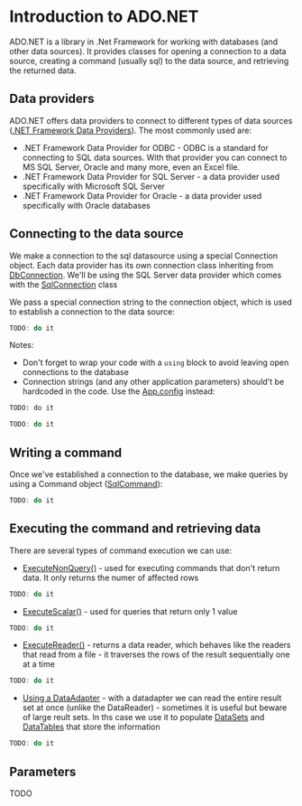 # Introduction to ADO.NET

ADO.NET is a library in .Net Framework for working with databases (and other data sources). It provides classes for opening a connection to a data source, creating a command (usually sql) to the data source, and retrieving the returned data.

## Data providers

ADO.NET offers data providers to connect to different types of data sources ([.NET Framework Data Providers](https://msdn.microsoft.com/en-us/library/a6cd7c08%28v=vs.110%29.aspx)). The most commonly used are:
* .NET Framework Data Provider for ODBC - ODBC is a standard for connecting to SQL data sources. With that provider you can connect to MS SQL Server, Oracle and many more, even an Excel file.
* .NET Framework Data Provider for SQL Server - a data provider used specifically with Microsoft SQL Server
* .NET Framework Data Provider for Oracle - a data provider used specifically with Oracle databases

## Connecting to the data source

We make a connection to the sql datasource using a special Connection object. Each data provider has its own connection class inheriting from [DbConnection](https://msdn.microsoft.com/en-us/library/system.data.common.dbconnection%28v=vs.110%29.aspx). We'll be using the SQL Server data provider which comes with the [SqlConnection](https://msdn.microsoft.com/en-us/library/system.data.sqlclient.sqlconnection%28v=vs.110%29.aspx) class

We pass a special connection string to the connection object, which is used to establish a connection to the data source:

```csharp
TODO: do it
```

Notes:
* Don't forget to wrap your code with a `using` block to avoid leaving open connections to the database
* Connection strings (and any other application parameters) should't be hardcoded in the code. Use the [App.config](http://stackoverflow.com/a/13043569) instead:

```xml
TODO: do it
```

```csharp
TODO: do it
```

## Writing a command

Once we've established a connection to the database, we make queries by using a Command object ([SqlCommand](https://msdn.microsoft.com/en-us/library/system.data.sqlclient.sqlcommand%28v=vs.110%29.aspx)):

```csharp
TODO: do it
```

## Executing the command and retrieving data

There are several types of command execution we can use:

* [ExecuteNonQuery()](https://msdn.microsoft.com/en-us/library/system.data.sqlclient.sqlcommand.executenonquery(v=vs.110).aspx) - used for executing commands that don't return data. It only returns the numer of affected rows
```csharp
TODO: do it
```
* [ExecuteScalar()](https://msdn.microsoft.com/en-us/library/system.data.sqlclient.sqlcommand.executescalar(v=vs.110).aspx) - used for queries that return only 1 value
```csharp
TODO: do it
```
* [ExecuteReader()](https://msdn.microsoft.com/en-us/library/9kcbe65k(v=vs.110).aspx) - returns a data reader, which behaves like the readers that read from a file - it traverses the rows of the result sequentially one at a time
```csharp
TODO: do it
```
* [Using a DataAdapter](https://msdn.microsoft.com/en-us/library/system.data.sqlclient.sqldataadapter%28v=vs.110%29.aspx) - with a datadapter we can read the entire result set at once (unlike the DataReader) - sometimes it is useful but beware of large reult sets. In ths case we use it to populate [DataSets](https://msdn.microsoft.com/en-us/library/system.data.dataset%28v=vs.110%29.aspx) and [DataTables](https://msdn.microsoft.com/en-us/library/system.data.datatable%28v=vs.110%29.aspx) that store the information
```csharp
TODO: do it
```

## Parameters

TODO
